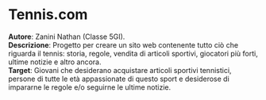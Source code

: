 # Tennis.com
**Autore**: Zanini Nathan (Classe 5GI).
<br>
**Descrizione**: Progetto per creare un sito web contenente tutto ciò che riguarda il tennis: storia, regole, vendita di articoli sportivi, giocatori più forti, ultime notizie e altro ancora.
<br>
**Target**: Giovani che desiderano acquistare articoli sportivi tennistici, persone di tutte le età appassionate di questo sport e desiderose di impararne le regole e/o seguirne le ultime notizie.
